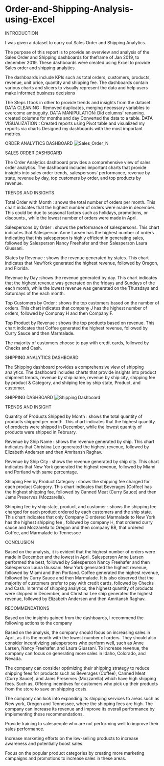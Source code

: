 # Order-and-Shipping-Analysis-using-Excel
INTRODUCTION

I was given a dataset to carry out Sales Order and Shipping Analytics.

The purpose of this report is to provide an overview and analysis of the Sales Order and Shipping dashboards for theframe of Jan 2019, to december 2019. These dashboards were created using Excel to provide Sales order and shipping analytics.

The dashboards include KPIs such as total orders, customers, products, revenue, unit price, quantity and shipping fee. The dashboards contain various charts and slicers to visually represent the data and help users make informed business decisions

The Steps I took in other to provide trends and insights from the dataset.
DATA CLEANING : Removed duplicates, merging necessary variables to overcome ambuguity.
DATA MANIPULATION: Did columns' renaming. created columns for months and day
Converted the data to a table.
DATA VISUALIZATION : Created reports using Pivot table and visualized my reports via charts
Designed my dashboards with the most important metrics.


ORDER ANALYTICS DASHBOARD
![Sales_Order_N](https://github.com/BenDatta/Order-and-Shipping-Analysis-using-Excel/assets/135694513/778e8061-cc5f-406a-8921-fc24856c01d4)



SALES ORDER DASHBOARD

The Order Analytics dashboard provides a comprehensive view of sales order analytics. The dashboard includes important charts that provide insights into sales order trends, salespersons' performance, revenue by state, revenue by day, top customers by order, and top products by revenue.


TRENDS AND INSIGHTS

Total Order with Month : shows the total number of orders per month. This chart indicates that the highest number of orders were made in december. This could be due to seasonal factors such as holidays, promotions, or discounts., while the lowest number of orders were made in April.


Salespersons by Order : shows the performance of salespersons. This chart indicates that Salesperson Anne Larsen has the highest number of orders indicating that this salesperson is highly efficient in generating sales, followed by Salesperson Nancy Freehafer and then Salesperson Laura Giussani.

States by Revenue : shows the revenue generated by states. This chart indicates that NewYork generated the highest revenue, followed by Oregon, and Florida.

Revenue by Day :shows the revenue generated by day. This chart indicates that the highest revenue was generated on the fridays and Sundays of the each month, while the lowest revenue was generated on the Thursdays and Saturdays of the each month.

Top Customers by Order : shows the top customers based on the number of orders. This chart indicates that company J has the highest number of orders, followed by Compnay H and then Company F.

Top Product by Revenue : shows the top products based on revenue. This chart indicates that Coffee generated the highest revenue, followed by Curry Sauce and then Marmalade.

The majority of customers choose to pay with credit cards, followed by Checks and Cash.


SHIPPING ANALYTICS DASHBOARD

The Shipping dashboard provides a comprehensive view of shipping analytics. The dashboard includes charts that provide insights into product shipment trends, revenue by ship name, revenue by ship city, shipping fee by product & Category, and shiiping fee by ship state, Product, and customer.


SHIPPING DASHBOARD
![Shipping Dashboard](https://github.com/BenDatta/Order-and-Shipping-Analysis-using-Excel/assets/135694513/514a25f6-b840-4673-8d0b-8c501d121a5f)


TRENDS AND INSIGHT

Quantity of Products Shipped by Month : shows the total quantity of products shipped per month. This chart indicates that the highest quantity of products were shipped in December, while the lowest quantity of products were shipped in February.

Revenue by Ship Name : shows the revenue generated by ship. This chart indicates that Christina Lee generated the highest revenue, followed by Elizabeth Andersen and then Amritansh Raghav.

Revenue by Ship City : shows the revenue generated by ship city. This chart indicates that New York generated the highest revenue, followed by Miami and Portland with same percentage.

Shipping Fee by Product Category : shows the shipping fee charged for each product Category. This chart indicates that Beverages (Coffee) has the highest shipping fee, followed by Canned Meat (Curry Sauce) and then Jams Preserves (Mozzarella).

Shipping fee by ship state, product, and customer : shows the shipping fee charged for each product ordered by each customers and the ship state. This chart indicates that only Company D ordered Marmalade to New York has the highest shipping fee , followed by company H, that ordered curry sauce and Mozzarella to Oregon and then company BB, that ordered Coffee, and Marmalade to Tennessee


CONCLUSION

Based on the analysis, it is evident that the highest number of orders were made in December and the lowest in April. Salesperson Anne Larsen performed the best, followed by Salesperson Nancy Freehafer and then Salesperson Laura Giussani. New York generated the highest revenue, followed by Miami and then Portland. Coffee generated the highest revenue, followed by Curry Sauce and then Marmalade. It is also observed that the majority of customers prefer to pay with credit cards, followed by Checks and Cash. In terms of shipping analytics, the highest quantity of products were shipped in December, and Christina Lee ship generated the highest revenue, followed by Elizabeth Andersen and then Amritansh Raghav.


RECOMMENDATIONS

Based on the insights gained from the dashboards, I recommend the following actions to the company

Based on the analysis, the company should focus on increasing sales in April, as it is the month with the lowest number of orders. They should also consider incentivizing salespersons who perform well, such as Anne Larsen, Nancy Freehafer, and Laura Giussani. To increase revenue, the company can focus on generating more sales in Idaho, Colorado, and Nevada.

The company can consider optimizing their shipping strategy to reduce shipping fees for products such as Beverages (Coffee), Canned Meat (Curry Sauce), and Jams Preserves (Mozzarella) which have high shipping fees. Such as, Offering incentives for customers who pick up their products from the store to save on shipping costs.

The company can look into expanding its shipping services to areas such as New york, Oregon and Tennessee, where the shipping fees are high. The company can increase its revenue and improve its overall performance by implementing these recommendations.

Provide training to salespeople who are not performing well to improve their sales performance.

Increase marketing efforts on the low-selling products to increase awareness and potentially boost sales.

Focus on the popular product categories by creating more marketing campaigns and promotions to increase sales in these areas.
